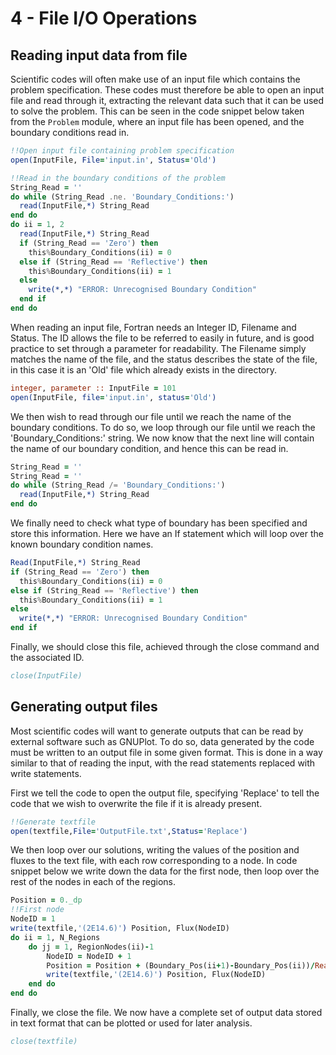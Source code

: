 # 4 - File I/O Operations

## Reading input data from file

Scientific codes will often make use of an input file which contains the problem specification. These codes must therefore be able to open an input file and read through it, extracting the relevant data such that it can be used to solve the problem. This can be seen in the code snippet below taken from the ``Problem`` module, where an input file has been opened, and the boundary conditions read in.

```fortran
!!Open input file containing problem specification
open(InputFile, File='input.in', Status='Old')

!!Read in the boundary conditions of the problem
String_Read = ''
do while (String_Read .ne. 'Boundary_Conditions:')
  read(InputFile,*) String_Read
end do
do ii = 1, 2
  read(InputFile,*) String_Read
  if (String_Read == 'Zero') then
    this%Boundary_Conditions(ii) = 0
  else if (String_Read == 'Reflective') then
    this%Boundary_Conditions(ii) = 1
  else
    write(*,*) "ERROR: Unrecognised Boundary Condition"
  end if
end do
```

When reading an input file, Fortran needs an Integer ID, Filename and Status. The ID allows the file to be referred to easily in future, and is good practice to set through a parameter for readability. The Filename simply matches the name of the file, and the status describes the state of the file, in this case it is an 'Old' file which already exists in the directory.

```fortran
integer, parameter :: InputFile = 101
open(InputFile, file='input.in', status='Old')
```

We then wish to read through our file until we reach the name of the boundary conditions. To do so, we loop through our file until we reach the 'Boundary_Conditions:' string. We now know that the next line will contain the name of our boundary condition, and hence this can be read in.

```fortran
String_Read = ''
String_Read = ''
do while (String_Read /= 'Boundary_Conditions:')
  read(InputFile,*) String_Read
end do
```

We finally need to check what type of boundary has been specified and store this information. Here we have an If statement which will loop over the known boundary condition names.

```fortran
Read(InputFile,*) String_Read
if (String_Read == 'Zero') then
  this%Boundary_Conditions(ii) = 0
else if (String_Read == 'Reflective') then
  this%Boundary_Conditions(ii) = 1
else
  write(*,*) "ERROR: Unrecognised Boundary Condition"
end if
```

Finally, we should close this file, achieved through the close command and the associated ID.

```fortran
close(InputFile)
```

## Generating output files

Most scientific codes will want to generate outputs that can be read by external software such as GNUPlot. To do so, data generated by the code must be written to an output file in some given format. This is done in a way similar to that of reading the input, with the read statements replaced with write statements.

First we tell the code to open the output file, specifying 'Replace' to tell the code that we wish to overwrite the file if it is already present.

```fortran
!!Generate textfile
open(textfile,File='OutputFile.txt',Status='Replace')
```

We then loop over our solutions, writing the values of the position and fluxes to the text file, with each row corresponding to a node. In code snippet below we write down the data for the first node, then loop over the rest of the nodes in each of the regions.

```fortran
Position = 0._dp
!!First node
NodeID = 1
write(textfile,'(2E14.6)') Position, Flux(NodeID)
do ii = 1, N_Regions
    do jj = 1, RegionNodes(ii)-1
        NodeID = NodeID + 1
        Position = Position + (Boundary_Pos(ii+1)-Boundary_Pos(ii))/Real(RegionNodes(ii)-1,dp)
        write(textfile,'(2E14.6)') Position, Flux(NodeID)
    end do
end do
```

Finally, we close the file. We now have a complete set of output data stored in text format that can be plotted or used for later analysis.

```fortran
close(textfile)
```
